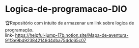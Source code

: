 # Logica-de-programacao-DIO
🏆Repositório com intuito de armazenar um link sobre logica de programação.<br>
link- https://helpful-jump-17b.notion.site/Mapa-de-aventura-91f3e9bd923842149d4dba754dc65c07
